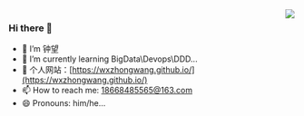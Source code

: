 <img align="right" src="https://github-readme-stats.vercel.app/api?username=neowho&show_icons=true&icon_color=CE1D2D&text_color=718096&bg_color=ffffff&hide_title=true" />
  
### Hi there 👋
- 🔭 I’m 钟望
- 🌱 I’m currently learning BigData\Devops\DDD...
- :hammer:  个人网站：[https://wxzhongwang.github.io/](https://wxzhongwang.github.io/)
- 📫 How to reach me: 18668485565@163.com
- 😄 Pronouns: him/he...

<!--
**WXzhongwang/WXzhongwang** is a ✨ _special_ ✨ repository because its `README.md` (this file) appears on your GitHub profile.

Here are some ideas to get you started:

- 🔭 I’m currently working on ...
- 🌱 I’m currently learning ...
- 👯 I’m looking to collaborate on ...
- 🤔 I’m looking for help with ...
- 💬 Ask me about ...
- 📫 How to reach me: ...
- 😄 Pronouns: ...
- ⚡ Fun fact: ...
-->
